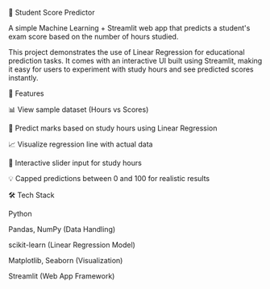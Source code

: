 📘 Student Score Predictor

A simple Machine Learning + Streamlit web app that predicts a student's exam score based on the number of hours studied.

This project demonstrates the use of Linear Regression for educational prediction tasks. It comes with an interactive UI built using Streamlit, making it easy for users to experiment with study hours and see predicted scores instantly.

🚀 Features

📊 View sample dataset (Hours vs Scores)

🎯 Predict marks based on study hours using Linear Regression

📈 Visualize regression line with actual data

🔧 Interactive slider input for study hours

💡 Capped predictions between 0 and 100 for realistic results

🛠️ Tech Stack

Python

Pandas, NumPy (Data Handling)

scikit-learn (Linear Regression Model)

Matplotlib, Seaborn (Visualization)

Streamlit (Web App Framework)
